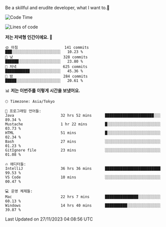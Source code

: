 Be a skillful and erudite developer, what I want to.👶

<!--START_SECTION:waka-->
![Code Time](http://img.shields.io/badge/Code%20Time-239%20hrs%2028%20mins-blue)

![Lines of code](https://img.shields.io/badge/%EC%A0%80%EB%8A%94%20%EC%97%AC%ED%83%9C%EA%B9%8C%EC%A7%80%20-735.0%20thousand%20%EC%A4%84%EC%9D%98%20%EC%BD%94%EB%93%9C%EB%A5%BC%20%EC%9E%91%EC%84%B1%ED%96%88%EC%96%B4%EC%9A%94.-blue)

**저는 저녁형 인간이에요. 🦉** 

```text
🌞 아침                     141 commits         ███░░░░░░░░░░░░░░░░░░░░░░   10.23 % 
🌆 낮　                     328 commits         ██████░░░░░░░░░░░░░░░░░░░   23.80 % 
🌃 저녁                     625 commits         ███████████░░░░░░░░░░░░░░   45.36 % 
🌙 밤　                     284 commits         █████░░░░░░░░░░░░░░░░░░░░   20.61 % 
```


📊 **저는 이번주를 이렇게 시간을 보냈어요.** 

```text
🕑︎ Timezone: Asia/Tokyo

💬 프로그래밍 언어들: 
Java                     32 hrs 52 mins      ██████████████████████░░░   89.34 % 
Mustache                 1 hr 22 mins        █░░░░░░░░░░░░░░░░░░░░░░░░   03.73 % 
HTML                     51 mins             █░░░░░░░░░░░░░░░░░░░░░░░░   02.34 % 
Bash                     27 mins             ░░░░░░░░░░░░░░░░░░░░░░░░░   01.23 % 
GitIgnore file           23 mins             ░░░░░░░░░░░░░░░░░░░░░░░░░   01.08 % 

🔥 에디터들: 
IntelliJ                 36 hrs 36 mins      █████████████████████████   99.53 % 
VS Code                  10 mins             ░░░░░░░░░░░░░░░░░░░░░░░░░   00.47 % 

💻 운영 체제들: 
Mac                      22 hrs 7 mins       ███████████████░░░░░░░░░░   60.13 % 
Windows                  14 hrs 40 mins      ██████████░░░░░░░░░░░░░░░   39.87 % 
```


 Last Updated on 27/11/2023 04:08:56 UTC
<!--END_SECTION:waka-->
